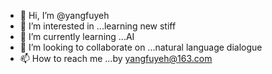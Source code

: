 - 👋 Hi, I’m @yangfuyeh
- 👀 I’m interested in ...learning new stiff
- 🌱 I’m currently learning ...AI
- 💞️ I’m looking to collaborate on ...natural language dialogue
- 📫 How to reach me ...by yangfuyeh@163.com 

<!---
yangfuyeh/yangfuyeh is a ✨ special ✨ repository because its `README.md` (this file) appears on your GitHub profile.
You can click the Preview link to take a look at your changes.
--->
